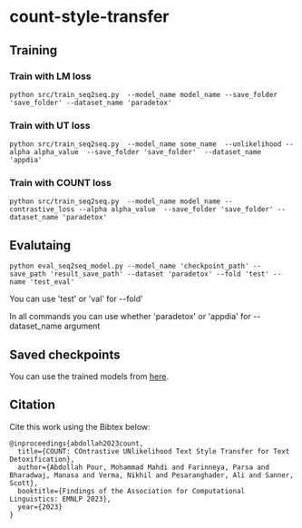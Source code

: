 # count-style-transfer





##  Training

### Train with LM loss

`python src/train_seq2seq.py  --model_name model_name --save_folder 'save_folder' --dataset_name 'paradetox'
`

### Train with UT loss
`
python src/train_seq2seq.py  --model_name some_name  --unlikelihood --alpha alpha_value  --save_folder 'save_folder'  --dataset_name 'appdia'
`
### Train with COUNT loss

`
python src/train_seq2seq.py  --model_name model_name --contrastive_loss --alpha alpha_value  --save_folder 'save_folder' --dataset_name 'paradetox'
`

## Evalutaing 


`python eval_seq2seq_model.py --model_name 'checkpoint_path' --save_path 'result_save_path' --dataset 'paradetox' --fold 'test' --name 'test_eval' 
`


You can use 'test' or 'val' for --fold'

In all commands you can use whether 'paradetox' or  'appdia' for --dataset_name argument


## Saved checkpoints

You can use the trained models from [here](https://drive.google.com/drive/folders/1yI6tu2IKLxWBGjTHy6q8YAdShwTr2Nfo?usp=sharing).



## Citation
Cite this work using the Bibtex below:
```
@inproceedings{abdollah2023count,
  title={COUNT: COntrastive UNlikelihood Text Style Transfer for Text Detoxification},
  author={Abdollah Pour, Mohammad Mahdi and Farinneya, Parsa and Bharadwaj, Manasa and Verma, Nikhil and Pesaranghader, Ali and Sanner, Scott},
  booktitle={Findings of the Association for Computational Linguistics: EMNLP 2023},
  year={2023}
}
```
